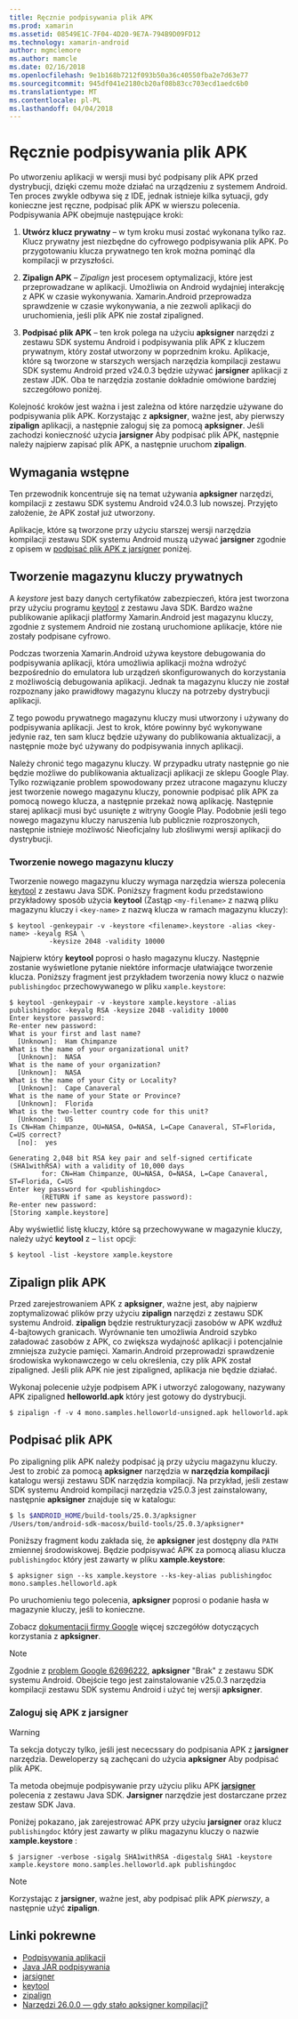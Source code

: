 ```yaml
---
title: Ręcznie podpisywania plik APK
ms.prod: xamarin
ms.assetid: 08549E1C-7F04-4D20-9E7A-794B9D09FD12
ms.technology: xamarin-android
author: mgmclemore
ms.author: mamcle
ms.date: 02/16/2018
ms.openlocfilehash: 9e1b168b7212f093b50a36c40550fba2e7d63e77
ms.sourcegitcommit: 945df041e2180cb20af08b83cc703ecd1aedc6b0
ms.translationtype: MT
ms.contentlocale: pl-PL
ms.lasthandoff: 04/04/2018
---
```

# <a name="manually-signing-the-apk"></a>Ręcznie podpisywania plik APK


Po utworzeniu aplikacji w wersji musi być podpisany plik APK przed dystrybucji, dzięki czemu może działać na urządzeniu z systemem Android. Ten proces zwykle odbywa się z IDE, jednak istnieje kilka sytuacji, gdy konieczne jest ręczne, podpisać plik APK w wierszu polecenia. Podpisywania APK obejmuje następujące kroki:

1.   **Utwórz klucz prywatny** &ndash; w tym kroku musi zostać wykonana tylko raz. Klucz prywatny jest niezbędne do cyfrowego podpisywania plik APK.
    Po przygotowaniu klucza prywatnego ten krok można pominąć dla kompilacji w przyszłości.

2.   **Zipalign APK** &ndash; *Zipalign* jest procesem optymalizacji, które jest przeprowadzane w aplikacji. Umożliwia on Android wydajniej interakcję z APK w czasie wykonywania. Xamarin.Android przeprowadza sprawdzenie w czasie wykonywania, a nie zezwoli aplikacji do uruchomienia, jeśli plik APK nie został zipaligned.

3.  **Podpisać plik APK** &ndash; ten krok polega na użyciu **apksigner** narzędzi z zestawu SDK systemu Android i podpisywania plik APK z kluczem prywatnym, który został utworzony w poprzednim kroku. Aplikacje, które są tworzone w starszych wersjach narzędzia kompilacji zestawu SDK systemu Android przed v24.0.3 będzie używać **jarsigner** aplikacji z zestaw JDK. Oba te narzędzia zostanie dokładnie omówione bardziej szczegółowo poniżej. 

Kolejność kroków jest ważna i jest zależna od które narzędzie używane do podpisywania plik APK. Korzystając z **apksigner**, ważne jest, aby pierwszy **zipalign** aplikacji, a następnie zaloguj się za pomocą **apksigner**.  Jeśli zachodzi konieczność użycia **jarsigner** Aby podpisać plik APK, następnie należy najpierw zapisać plik APK, a następnie uruchom **zipalign**. 



## <a name="prerequisites"></a>Wymagania wstępne

Ten przewodnik koncentruje się na temat używania **apksigner** narzędzi, kompilacji z zestawu SDK systemu Android v24.0.3 lub nowszej. Przyjęto założenie, że APK został już utworzony.

Aplikacje, które są tworzone przy użyciu starszej wersji narzędzia kompilacji zestawu SDK systemu Android muszą używać **jarsigner** zgodnie z opisem w [podpisać plik APK z jarsigner](#Sign_the_APK_with_jarsigner) poniżej.



## <a name="create-a-private-keystore"></a>Tworzenie magazynu kluczy prywatnych

A *keystore* jest bazy danych certyfikatów zabezpieczeń, która jest tworzona przy użyciu programu [keytool](https://docs.oracle.com/javase/8/docs/technotes/tools/unix/keytool.html) z zestawu Java SDK. Bardzo ważne publikowanie aplikacji platformy Xamarin.Android jest magazynu kluczy, zgodnie z systemem Android nie zostaną uruchomione aplikacje, które nie zostały podpisane cyfrowo.

Podczas tworzenia Xamarin.Android używa keystore debugowania do podpisywania aplikacji, która umożliwia aplikacji można wdrożyć bezpośrednio do emulatora lub urządzeń skonfigurowanych do korzystania z możliwością debugowania aplikacji.
Jednak ta magazynu kluczy nie został rozpoznany jako prawidłowy magazynu kluczy na potrzeby dystrybucji aplikacji.

Z tego powodu prywatnego magazynu kluczy musi utworzony i używany do podpisywania aplikacji. Jest to krok, które powinny być wykonywane jedynie raz, ten sam klucz będzie używany do publikowania aktualizacji, a następnie może być używany do podpisywania innych aplikacji.

Należy chronić tego magazynu kluczy. W przypadku utraty następnie go nie będzie możliwe do publikowania aktualizacji aplikacji ze sklepu Google Play.
Tylko rozwiązanie problem spowodowany przez utracone magazynu kluczy jest tworzenie nowego magazynu kluczy, ponownie podpisać plik APK za pomocą nowego klucza, a następnie przekaż nową aplikację. Następnie starej aplikacji musi być usunięte z witryny Google Play. Podobnie jeśli tego nowego magazynu kluczy naruszenia lub publicznie rozproszonych, następnie istnieje możliwość Nieoficjalny lub złośliwymi wersji aplikacji do dystrybucji.



### <a name="create-a-new-keystore"></a>Tworzenie nowego magazynu kluczy

Tworzenie nowego magazynu kluczy wymaga narzędzia wiersza polecenia [keytool](https://docs.oracle.com/javase/8/docs/technotes/tools/unix/keytool.html) z zestawu Java SDK. Poniższy fragment kodu przedstawiono przykładowy sposób użycia **keytool** (Zastąp `<my-filename>` z nazwą pliku magazynu kluczy i `<key-name>` z nazwą klucza w ramach magazynu kluczy):

```shell
$ keytool -genkeypair -v -keystore <filename>.keystore -alias <key-name> -keyalg RSA \
          -keysize 2048 -validity 10000
```

Najpierw który **keytool** poprosi o hasło magazynu kluczy. Następnie zostanie wyświetlone pytanie niektóre informacje ułatwiające tworzenie klucza. Poniższy fragment jest przykładem tworzenia nowy klucz o nazwie `publishingdoc` przechowywanego w pliku `xample.keystore`:

```shell
$ keytool -genkeypair -v -keystore xample.keystore -alias publishingdoc -keyalg RSA -keysize 2048 -validity 10000
Enter keystore password:
Re-enter new password:
What is your first and last name?
  [Unknown]:  Ham Chimpanze
What is the name of your organizational unit?
  [Unknown]:  NASA
What is the name of your organization?
  [Unknown]:  NASA
What is the name of your City or Locality?
  [Unknown]:  Cape Canaveral
What is the name of your State or Province?
  [Unknown]:  Florida
What is the two-letter country code for this unit?
  [Unknown]:  US
Is CN=Ham Chimpanze, OU=NASA, O=NASA, L=Cape Canaveral, ST=Florida, C=US correct?
  [no]:  yes

Generating 2,048 bit RSA key pair and self-signed certificate (SHA1withRSA) with a validity of 10,000 days
        for: CN=Ham Chimpanze, OU=NASA, O=NASA, L=Cape Canaveral, ST=Florida, C=US
Enter key password for <publishingdoc>
        (RETURN if same as keystore password):
Re-enter new password:
[Storing xample.keystore]
```

Aby wyświetlić listę kluczy, które są przechowywane w magazynie kluczy, należy użyć **keytool** z &ndash; `list` opcji:

```shell
$ keytool -list -keystore xample.keystore
```


## <a name="zipalign-the-apk"></a>Zipalign plik APK

Przed zarejestrowaniem APK z **apksigner**, ważne jest, aby najpierw zoptymalizować plików przy użyciu **zipalign** narzędzi z zestawu SDK systemu Android. **zipalign** będzie restrukturyzacji zasobów w APK wzdłuż 4-bajtowych granicach. Wyrównanie ten umożliwia Android szybko załadować zasobów z APK, co zwiększa wydajność aplikacji i potencjalnie zmniejsza zużycie pamięci. Xamarin.Android przeprowadzi sprawdzenie środowiska wykonawczego w celu określenia, czy plik APK został zipaligned. Jeśli plik APK nie jest zipaligned, aplikacja nie będzie działać.

Wykonaj polecenie użyje podpisem APK i utworzyć zalogowany, nazywany APK zipaligned **helloworld.apk** który jest gotowy do dystrybucji.

```shell
$ zipalign -f -v 4 mono.samples.helloworld-unsigned.apk helloworld.apk
```


## <a name="sign-the-apk"></a>Podpisać plik APK

Po zipaligning plik APK należy podpisać ją przy użyciu magazynu kluczy. Jest to zrobić za pomocą **apksigner** narzędzia w **narzędzia kompilacji** katalogu wersji zestawu SDK narzędzia kompilacji.  Na przykład, jeśli zestaw SDK systemu Android kompilacji narzędzia v25.0.3 jest zainstalowany, następnie **apksigner** znajduje się w katalogu:

```bash
$ ls $ANDROID_HOME/build-tools/25.0.3/apksigner
/Users/tom/android-sdk-macosx/build-tools/25.0.3/apksigner*
```

Poniższy fragment kodu zakłada się, że **apksigner** jest dostępny dla `PATH` zmiennej środowiskowej. Będzie podpisywać APK za pomocą aliasu klucza `publishingdoc` który jest zawarty w pliku **xample.keystore**:

```shell
$ apksigner sign --ks xample.keystore --ks-key-alias publishingdoc mono.samples.helloworld.apk
```

Po uruchomieniu tego polecenia, **apksigner** poprosi o podanie hasła w magazynie kluczy, jeśli to konieczne.

Zobacz [dokumentacji firmy Google](https://developer.android.com/studio/command-line/apksigner.html) więcej szczegółów dotyczących korzystania z **apksigner**.

> [!NOTE]
> Zgodnie z [problem Google 62696222](https://issuetracker.google.com/issues/62696222), **apksigner** "Brak" z zestawu SDK systemu Android. Obejście tego jest zainstalowanie v25.0.3 narzędzia kompilacji zestawu SDK systemu Android i użyć tej wersji **apksigner**.  


<a name="Sign_the_APK_with_jarsigner" />

### <a name="sign-the-apk-with-jarsigner"></a>Zaloguj się APK z jarsigner

> [!WARNING]
> Ta sekcja dotyczy tylko, jeśli jest nececssary do podpisania APK z **jarsigner** narzędzia. Deweloperzy są zachęcani do użycia **apksigner** Aby podpisać plik APK.

Ta metoda obejmuje podpisywanie przy użyciu pliku APK **[jarsigner](https://docs.oracle.com/javase/8/docs/technotes/tools/windows/jarsigner.html)** polecenia z zestawu Java SDK.  **Jarsigner** narzędzie jest dostarczane przez zestaw SDK Java. 

Poniżej pokazano, jak zarejestrować APK przy użyciu **jarsigner** oraz klucz `publishingdoc` który jest zawarty w pliku magazynu kluczy o nazwie **xample.keystore** :

```shell
$ jarsigner -verbose -sigalg SHA1withRSA -digestalg SHA1 -keystore xample.keystore mono.samples.helloworld.apk publishingdoc
```

> [!NOTE]
> Korzystając z **jarsigner**, ważne jest, aby podpisać plik APK _pierwszy_, a następnie użyć **zipalign**.  



## <a name="related-links"></a>Linki pokrewne

- [Podpisywania aplikacji](https://source.android.com/security/apksigning/)
- [Java JAR podpisywania](https://docs.oracle.com/javase/8/docs/technotes~/jar/jar.html#Signed_JAR_File)
- [jarsigner](https://docs.oracle.com/javase/8/docs/technotes/tools/windows/jarsigner.html)
- [keytool](https://docs.oracle.com/javase/8/docs/technotes/tools/unix/keytool.html)
- [zipalign](https://developer.android.com/studio/command-line/zipalign.html)
- [Narzędzi 26.0.0 — gdy stało apksigner kompilacji?](https://issuetracker.google.com/issues/62696222)
